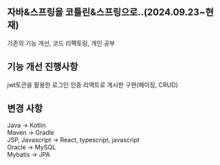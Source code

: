 ## 자바&스프링을 코틀린&스프링으로..(2024.09.23~현재)
기존의 기능 개선, 코드 리팩토링, 개인 공부

## 기능 개선 진행사항
jwt토큰을 활용한 로그인 인증
리액트로 게시판 구현(페이징, CRUD)

## 변경 사항
Java -> Kotlin<br>
Maven -> Gradle<br>
JSP, Javascript -> React, typescript, javascript<br>
Oracle -> MySQL<br>
Mybatis -> JPA<br>


